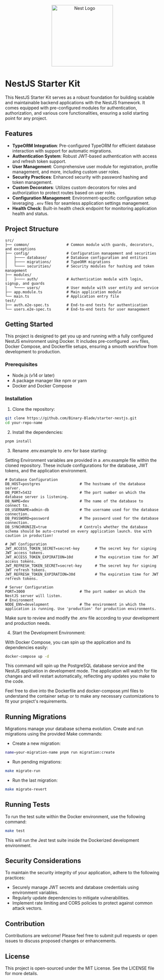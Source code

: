 <p align="center">
  <a href="http://nestjs.com/" target="blank"><img src="https://nestjs.com/img/logo-small.svg" width="200" alt="Nest Logo" /></a>
</p>

[circleci-image]: https://img.shields.io/circleci/build/github/nestjs/nest/master?token=abc123def456
[circleci-url]: https://circleci.com/gh/nestjs/nest

# NestJS Starter Kit

This NestJS Starter Kit serves as a robust foundation for building scalable and maintainable backend applications with the NestJS framework. 
It comes equipped with pre-configured modules for authentication, authorization, and various core functionalities, ensuring a solid starting point for any project.

## Features

- **TypeORM Integration**: Pre-configured TypeORM for efficient database interaction with support for automatic migrations.
- **Authentication System**: Robust JWT-based authentication with access and refresh token support.
- **User Management**: Comprehensive user module for registration, profile management, and more, including custom user roles.
- **Security Practices**: Enhanced security with password hashing and token management.
- **Custom Decorators**: Utilizes custom decorators for roles and authorization to protect routes based on user roles.
- **Configuration Management**: Environment-specific configuration setup leveraging `.env` files for seamless application settings management.
- **Health Check**: Built-in health check endpoint for monitoring application health and status.

## Project Structure

```plaintext
src/
├── common/                 # Common module with guards, decorators, and exceptions
├── config/                 # Configuration management and securities
│   ├──── database/         # Database configuration and entities
│   ├──── migrations/       # TypeORM migrations
│   └──── securities/       # Security modules for hashing and token management
├── modules/
│   ├──── auth/             # Authentication module with login, signup, and guards
│   └──── users/            # User module with user entity and service
├── app.module.ts           # Main application module
└── main.ts                 # Application entry file
test/
├── auth.e2e-spec.ts        # End-to-end tests for authentication
└── users.e2e-spec.ts       # End-to-end tests for user management
```

## Getting Started

This project is designed to get you up and running with a fully configured NestJS environment using Docker. It includes pre-configured `.env` files, Docker Compose, and Dockerfile setups, ensuring a smooth workflow from development to production.

### Prerequisites

- Node.js (v14 or later)
- A package manager like npm or yarn
- Docker and Docker Compose 

### Installation


1. Clone the repository:
```bash
git clone https://github.com/Binary-Blade/starter-nestjs.git 
cd your-repo-name
```

2. Install the dependencies:

```bash
pnpm install
```


3. Rename .env.example to .env for base starting:

Setting Environment variables are provided in a .env.example file within the cloned repository.
These include configurations for the database, JWT tokens, and the application environment. 

```env
# Database Configuration
DB_HOST=postgres                  # The hostname of the database server.
DB_PORT=5432                      # The port number on which the database server is listening.
DB_NAME=dev                       # The name of the database to connect to.
DB_USERNAME=admin-db              # The username used for the database connection.
DB_PASSWORD=password              # The password used for the database connection.
DB_SYNCHRONIZE=true               # Controls whether the database schema should be auto-created on every application launch. Use with caution in production!

# JWT Configuration
JWT_ACCESS_TOKEN_SECRET=secret-key       # The secret key for signing JWT access tokens.
JWT_ACCESS_TOKEN_EXPIRATION=10d          # The expiration time for JWT access tokens.
JWT_REFRESH_TOKEN_SECRET=secret-key      # The secret key for signing JWT refresh tokens.
JWT_REFRESH_TOKEN_EXPIRATION=30d         # The expiration time for JWT refresh tokens.

# Server Configuration
PORT=3000                         # The port number on which the NestJS server will listen.
# Environment
NODE_ENV=development              # The environment in which the application is running. Use 'production' for production environments.
```

Make sure to review and modify the .env file according to your development and production needs.

4. Start the Development Environment:

With Docker Compose, you can spin up the application and its dependencies easily:

```bash
docker-compose up -d
```

This command will spin up the PostgreSQL database service and the NestJS application in development mode. The application will watch for file changes and will restart automatically, reflecting any updates you make to the code.

Feel free to dive into the Dockerfile and docker-compose.yml files to understand the container setup or to make any necessary customizations to fit your project's requirements.

## Running Migrations
Migrations manage your database schema evolution. Create and run migrations using the provided Make commands:

- Create a new migration:
```bash
name=your-migration-name pnpm run migration:create
```

- Run pending migrations:

```bash
make migrate-run
```

- Run the last migration:

```bash
make migrate-revert
```

## Running Tests

To run the test suite within the Docker environment, use the following command:

```bash
make test
```

This will run the Jest test suite inside the Dockerized development environment.

## Security Considerations

To maintain the security integrity of your application, adhere to the following practices:

- Securely manage JWT secrets and database credentials using environment variables.
- Regularly update dependencies to mitigate vulnerabilities.
- Implement rate limiting and CORS policies to protect against common attack vectors.


## Contribution

Contributions are welcome! Please feel free to submit pull requests or open issues to discuss proposed changes or enhancements.

## License

This project is open-sourced under the MIT License. See the LICENSE file for more details.
